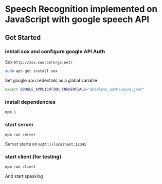 # Speech Recognition implemented on JavaScript with google speech API
## Get Started
### install sox and configure google API Auth
Sox `http://sox.sourceforge.net/`
```bash
sudo apt-get install sox
```
Set google api credentials as a glabal variable
```bash
export GOOGLE_APPLICATION_CREDENTIALS="absolute_path/voice.json"
```
### install dependencies
```bash
npm i
```
### start server
```bash
npm run server
```
Server starts on `mqtt://localhost:12345`
### start client (for testing)
```bash
npm run client
```
And start speaking
